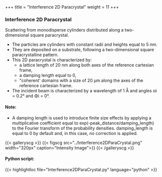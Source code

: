 +++
title = "Interference 2D Paracrystal"
weight = 11
+++

### Interference 2D Paracrystal

Scattering from monodisperse cylinders distributed along a two-dimensional square paracrystal.

* The particles are cylinders with constant radii and heights equal to 5 nm.
* They are deposited on a substrate, following a two-dimensional square paracrystalline pattern.
* This 2D paracrystal is characterized by:
    * a lattice length of 20 nm along both axes of the reference cartesian frame,
    * a damping length equal to 0,
    * "coherent' domains with a size of 20 μm along the axes of the reference cartesian frame.
* The incident beam is characterized by a wavelength of 1 Å and angles αi = 0.2° and Φi = 0°.  


#### Note:
* A damping length is used to introduce finite size effects by applying a multiplicative coefficient equal to exp(-peak_distance/damping_length) to the Fourier transform of the probability densities. damping_length is equal to 0 by default and, in this case, no correction is applied.

{{< galleryscg >}}
{{< figscg src="../Interference2DParaCrystal.png" width="320px" caption="Intensity Image">}}
{{< /galleryscg >}}

#### Python script:
{{< highlightloc file="Interference2DParaCrystal.py" language="python" >}}
